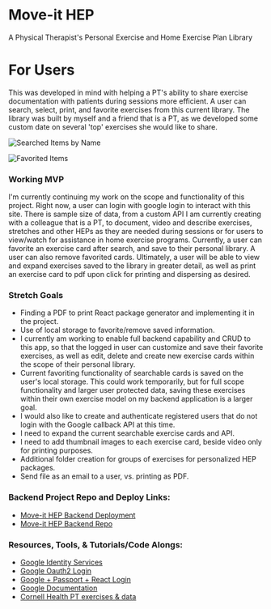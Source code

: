 # Move-it HEP 
A Physical Therapist's Personal Exercise and Home Exercise Plan Library 

# For Users
This was developed in mind with helping a PT's ability to share exercise documentation with patients during sessions more efficient. A user can search, select, print, and favorite exercises from this current library. The library was built by myself and a friend that is a PT, as we developed some custom date on several 'top' exercises she would like to share. 

![Searched Items by Name](../move-it-frontend/src/images/searches.png)

![Favorited Items](../move-it-frontend/src/images/favorites.png)

### Working MVP
I'm currently continuing my work on the scope and functionality of this project. Right now, a user can login with google login to interact with this site. There is sample size of data, from a custom API I am currently creating with a colleague that is a PT, to document, video and describe exercises, stretches and other HEPs as they are needed during sessions or for users to view/watch for assistance in home exercise programs. Currently, a user can favorite an exercise card after search, and save to their personal library. A user can also remove favorited cards. Ultimately, a user will be able to view and expand exercises saved to the library in greater detail, as well as print an exercise card to pdf upon click for printing and dispersing as desired.

### Stretch Goals
- Finding a PDF to print React package generator and implementing it in the project.
- Use of local storage to favorite/remove saved information.
- I currently am working to enable full backend capability and CRUD to this app, so that the logged in user can customize and save their favorite exercises, as well as edit, delete and create new exercise cards within the scope of their personal library. 
- Current favoriting functionality of searchable cards is saved on the user's local storage. This could work temporarily, but for full scope functionality and larger user protected data, saving these exercises within their own exercise model on my backend application is a larger goal. 
- I would also like to create and authenticate registered users that do not login with the Google callback API at this time. 
- I need to expand the current searchable exercise cards and API.
- I need to add thumbnail images to each exercise card, beside video only for printing purposes.
- Additional folder creation for groups of exercises for personalized HEP packages. 
- Send file as an email to a user, vs. printing as PDF.



### Backend Project Repo and Deploy Links:

- [Move-it HEP Backend Deployment](https://move-it-backend-hep.herokuapp.com/)
- [Move-it HEP Backend Repo](https://github.com/aschweik766/move-it-backend)


### Resources, Tools, & Tutorials/Code Alongs:
- [Google Identity Services](https://www.youtube.com/watch?v=roxC8SMs7HU&t=2s)
- [Google Oauth2 Login](https://www.youtube.com/watch?v=7K9kDrtc4S8&t=3596s)
- [Google + Passport + React Login](https://www.youtube.com/watch?v=gV5ONnqtM8Q)
- [Google Documentation](https://developers.google.com/identity/protocols/oauth2/web-server#authorization-errors-redirect-uri-mismatch)
- [Cornell Health PT exercises & data](https://health.cornell.edu/services/physical-therapy-massage/pt-exercise-videos)
